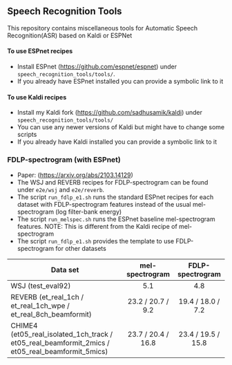 ## Speech Recognition Tools

This repository contains miscellaneous tools for Automatic Speech Recognition(ASR) based on Kaldi or ESPNet

#### To use ESPnet recipes
* Install ESPnet (https://github.com/espnet/espnet) under `speech_recognition_tools/tools/`.
* If you already have ESPnet installed you can provide a symbolic link to it
  
#### To use Kaldi recipes
* Install my Kaldi fork (https://github.com/sadhusamik/kaldi) under `speech_recognition_tools/tools/`
* You can use any newer versions of Kaldi but might have to change some scripts
* If you already have Kaldi installed you can provide a symbolic link to it

### FDLP-spectrogram (with ESPnet)
* Paper: (https://arxiv.org/abs/2103.14129)
* The WSJ and REVERB recipes for FDLP-spectrogram can be found under `e2e/wsj` and `e2e/reverb`. 
* The script `run_fdlp_e1.sh` runs the standard ESPnet recipes for each dataset with FDLP-spectrogram features instead of the usual mel-spectrogram (log filter-bank energy)
* The script `run_melspec.sh` runs the ESPnet baseline mel-spectrogram features. NOTE: This is different from the Kaldi recipe of mel-spectrogram 
* The script `run_fdlp_e1.sh` provides the template to use FDLP-spectrogram for other datasets 


| Data set                                                        |  mel-spectrogram  |  FDLP-spectrogram |
|-----------------------------------------------------------------|:-----------------:|:-----------------:|
| WSJ (test_eval92)                                               |        5.1        |        4.8        |
| REVERB (et_real_1ch / et_real_1ch_wpe / et_real_8ch_beamformit) | 23.2 / 20.7 / 9.2 | 19.4 / 18.0 / 7.2 |
| CHIME4 (et05_real_isolated_1ch_track / et05_real_beamformit_2mics / et05_real_beamformit_5mics) | 23.7 / 20.4 / 16.8 | 23.4 / 19.5 / 15.8 |